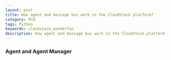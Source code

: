 ```yaml
---
layout: post
title: How agent and message bus work in the CloudStack platform?
category: 中文
tags: Python
keywords: cloudstack,wonderfan
description: How agent and message bus work in the CloudStack platform?
---
```


### Agent and Agent Manager

